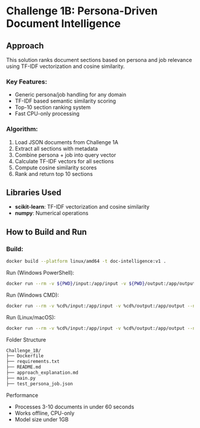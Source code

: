 # Challenge 1B: Persona-Driven Document Intelligence

## Approach
This solution ranks document sections based on persona and job relevance using TF-IDF vectorization and cosine similarity.

### Key Features:
- Generic persona/job handling for any domain
- TF-IDF based semantic similarity scoring
- Top-10 section ranking system
- Fast CPU-only processing

### Algorithm:
1. Load JSON documents from Challenge 1A
2. Extract all sections with metadata
3. Combine persona + job into query vector
4. Calculate TF-IDF vectors for all sections
5. Compute cosine similarity scores
6. Rank and return top 10 sections

## Libraries Used
- **scikit-learn**: TF-IDF vectorization and cosine similarity
- **numpy**: Numerical operations

## How to Build and Run

### Build:
```bash
docker build --platform linux/amd64 -t doc-intelligence:v1 .
```
Run (Windows PowerShell):
```bash
docker run --rm -v ${PWD}/input:/app/input -v ${PWD}/output:/app/output --network none doc-intelligence:v1
```
Run (Windows CMD):
```bash
docker run --rm -v %cd%/input:/app/input -v %cd%/output:/app/output --network none doc-intelligence:v1
```
Run (Linux/macOS):
```bash
docker run --rm -v %cd%/input:/app/input -v %cd%/output:/app/output --network none doc-intelligence:v1
```
Folder Structure
```bash
Challenge_1B/
├── Dockerfile
├── requirements.txt
├── README.md
├── approach_explanation.md
├── main.py                   
├── test_persona_job.json
```
Performance
- Processes 3-10 documents in under 60 seconds
- Works offline, CPU-only
- Model size under 1GB

